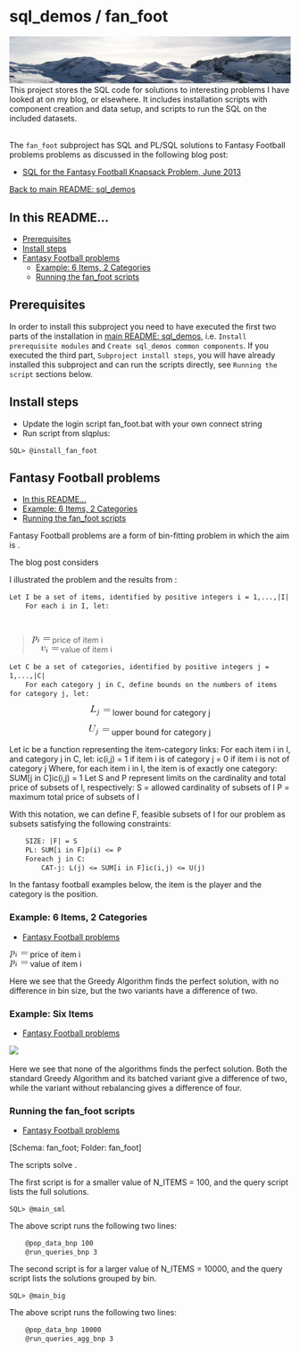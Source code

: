 # sql_demos / fan_foot
<img src="../mountains.png">
This project stores the SQL code for solutions to interesting problems I have looked at on my blog, or elsewhere. It includes installation scripts with component creation and data setup, and scripts to run the SQL on the included datasets.
<br><br>

The `fan_foot` subproject has SQL and PL/SQL solutions to Fantasy Football problems problems as discussed in the following blog post:
<br>

- [SQL for the Fantasy Football Knapsack Problem, June 2013](http://aprogrammerwrites.eu/?p=878)

[Back to main README: sql_demos](../README.md)
## In this README...
- [Prerequisites](https://github.com/BrenPatF/Sandbox/blob/master/fan_foot/README.md#prerequisites)
- [Install steps](https://github.com/BrenPatF/Sandbox/blob/master/fan_foot/README.md#install-steps)
- [Fantasy Football problems](https://github.com/BrenPatF/Sandbox/blob/master/fan_foot/README_fft.md#balanced-number-partitioning-problems)
	- [Example: 6 Items, 2 Categories](https://github.com/BrenPatF/Sandbox/blob/master/fan_foot/README_bnp.md#example-four-items)
	- [Running the fan_foot scripts](https://github.com/BrenPatF/Sandbox/blob/master/fan_foot/README_bnp.md#running-the-fan_foot-scripts)

## Prerequisites
In order to install this subproject you need to have executed the first two parts of the installation in [main README: sql_demos](../README.md), i.e. `Install prerequisite modules` and `Create sql_demos common components`. If you executed the third part, `Subproject install steps`, you will have already installed this subproject and can run the scripts directly, see `Running the script` sections below.

## Install steps
- Update the login script fan_foot.bat with your own connect string
- Run script from slqplus:
```
SQL> @install_fan_foot
```
## Fantasy Football problems
- [In this README...](https://github.com/BrenPatF/Sandbox/blob/master/fan_foot/README_bnp.md#in-this-readme)
- [Example: 6 Items, 2 Categories](https://github.com/BrenPatF/Sandbox/blob/master/fan_foot/README_bnp.md#example-four-items)
- [Running the fan_foot scripts](https://github.com/BrenPatF/Sandbox/blob/master/fan_foot/README_bnp.md#running-the-fan_foot-scripts)

Fantasy Football problems are a form of bin-fitting problem in which the aim is .

The blog post considers 

I illustrated the problem and the results from :

    Let I be a set of items, identified by positive integers i = 1,...,|I|
	    For each i in I, let:
<br>
<blockquote>
        <img src="pi=.png"> price of item i<br>
        &nbsp&nbsp&nbsp&nbsp<img src="vi=.png"> value of item i
</blockquote>
<p align="center">
</p>

    Let C be a set of categories, identified by positive integers j = 1,...,|C|
	    For each category j in C, define bounds on the numbers of items for category j, let:
<p align="center">
		<img src="L_j=.png">  lower bound for category j
</p>
<p align="center">
		<img src="U_j=.png">  upper bound for category j
</p>
Let ic be a function representing the item-category links:
	For each item i in I, and category j in C,  let:
		ic(i,j) = 1 if item i is of category j
		        = 0 if item i is not of category j
	Where, for each item i in I, the item is of exactly one category:
		SUM[j in C]ic(i,j) = 1
Let S and P represent limits on the cardinality and total price of subsets of I, respectively:
		S = allowed cardinality of subsets of I
		P = maximum total price of subsets of I

With this notation, we can define F, feasible subsets of I for our problem as subsets satisfying the following constraints:

		SIZE: |F| = S
		PL: SUM[i in F]p(i) <= P
		Foreach j in C: 
			CAT-j: L(j) <= SUM[i in F]ic(i,j) <= U(j)


In the fantasy football examples below, the item is the player and the category is the position.


### Example: 6 Items, 2 Categories
- [Fantasy Football problems](https://github.com/BrenPatF/Sandbox/blob/master/fan_foot/README_bnp.md#balanced-number-partitioning-problems)

<img src="pi=.png"> price of item i
<br>
<img src="pi=.png"> value of item i

Here we see that the Greedy Algorithm finds the perfect solution, with no difference in bin size, but the two variants have a difference of two.

### Example: Six Items
- [Fantasy Football problems](https://github.com/BrenPatF/Sandbox/blob/master/fan_foot/README_bnp.md#balanced-number-partitioning-problems)

<img src="Binfit, v1.3 - 6-items.jpg">

Here we see that none of the algorithms finds the perfect solution. Both the standard Greedy Algorithm and its batched variant give a difference of two, while the variant without rebalancing gives a difference of four.

### Running the fan_foot scripts
- [Fantasy Football problems](https://github.com/BrenPatF/Sandbox/blob/master/fan_foot/README_bnp.md#balanced-number-partitioning-problems)

[Schema: fan_foot; Folder: fan_foot]

The scripts solve .

The first script is for a smaller value of N_ITEMS = 100, and the query script lists the full solutions.
```
SQL> @main_sml
```
The above script runs the following two lines:
```
	@pop_data_bnp 100
	@run_queries_bnp 3
```

The second script is for a larger value of N_ITEMS = 10000, and the query script lists the solutions grouped by bin.
```
SQL> @main_big
```
The above script runs the following two lines:
```
	@pop_data_bnp 10000
	@run_queries_agg_bnp 3
```
